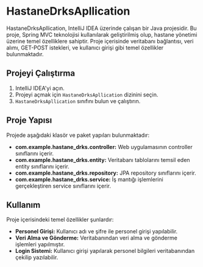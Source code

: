 # HastaneDrksApllication

HastaneDrksApllication, IntelliJ IDEA üzerinde çalışan bir Java projesidir. Bu proje, Spring MVC teknolojisi kullanılarak geliştirilmiş olup, hastane yönetimi üzerine temel özelliklere sahiptir. Proje içerisinde veritabanı bağlantısı, veri alımı, GET-POST istekleri, ve kullanıcı girişi gibi temel özellikler bulunmaktadır.

## Projeyi Çalıştırma

1. IntelliJ IDEA'yi açın.
2. Projeyi açmak için `HastaneDrksApllication` dizinini seçin.
3. `HastaneDrksApllication` sınıfını bulun ve çalıştırın.

## Proje Yapısı

Projede aşağıdaki klasör ve paket yapıları bulunmaktadır:

- **com.example.hastane_drks.controller:** Web uygulamasının controller sınıflarını içerir.
- **com.example.hastane_drks.entity:** Veritabanı tablolarını temsil eden entity sınıflarını içerir.
- **com.example.hastane_drks.repository:** JPA repository sınıflarını içerir.
- **com.example.hastane_drks.service:** İş mantığı işlemlerini gerçekleştiren service sınıflarını içerir.

## Kullanım

Proje içerisindeki temel özellikler şunlardır:

- **Personel Girişi:** Kullanıcı adı ve şifre ile personel girişi yapılabilir.
- **Veri Alma ve Gönderme:** Veritabanından veri alma ve gönderme işlemleri yapılmıştır.
- **Login Sistemi:** Kullanıcı girişi yapılarak personel bilgileri veritabanından çekilip yazılabilir.


